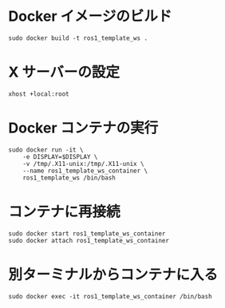 # Docker イメージのビルド
```
sudo docker build -t ros1_template_ws .
```

# X サーバーの設定
```
xhost +local:root
```

# Docker コンテナの実行
```
sudo docker run -it \
    -e DISPLAY=$DISPLAY \
    -v /tmp/.X11-unix:/tmp/.X11-unix \
    --name ros1_template_ws_container \
    ros1_template_ws /bin/bash
```

# コンテナに再接続
```
sudo docker start ros1_template_ws_container
sudo docker attach ros1_template_ws_container
```

# 別ターミナルからコンテナに入る
```
sudo docker exec -it ros1_template_ws_container /bin/bash
```
